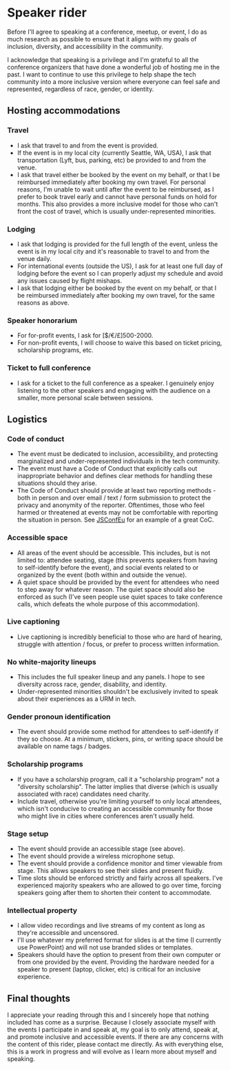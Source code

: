 # Speaker rider

Before I'll agree to speaking at a conference, meetup, or event, I do as much research as possible to ensure that it aligns with my goals of inclusion, diversity, and accessibility in the community.

I acknowledge that speaking is a privilege and I'm grateful to all the conference organizers that have done a wonderful job of hosting me in the past. I want to continue to use this privilege to help shape the tech community into a more inclusive version where everyone can feel safe and represented, regardless of race, gender, or identity.

## Hosting accommodations

### Travel

- I ask that travel to and from the event is provided.
- If the event is in my local city (currently Seattle, WA, USA), I ask that transportation (Lyft, bus, parking, etc) be provided to and from the venue.
- I ask that travel either be booked by the event on my behalf, or that I be reimbursed immediately after booking my own travel. For personal reasons, I'm unable to wait until after the event to be reimbursed, as I prefer to book travel early and cannot have personal funds on hold for months. This also provides a more inclusive model for those who can't front the cost of travel, which is usually under-represented minorities.

### Lodging

- I ask that lodging is provided for the full length of the event, unless the event is in my local city and it's reasonable to travel to and from the venue daily.
- For international events (outside the US), I ask for at least one full day of lodging before the event so I can properly adjust my schedule and avoid any issues caused by flight mishaps.
- I ask that lodging either be booked by the event on my behalf, or that I be reimbursed immediately after booking my own travel, for the same reasons as above.

### Speaker honorarium

- For for-profit events, I ask for [$/€/£]500-2000.
- For non-profit events, I will choose to waive this based on ticket pricing, scholarship programs, etc.

### Ticket to full conference

- I ask for a ticket to the full conference as a speaker. I genuinely enjoy listening to the other speakers and engaging with the audience on a smaller, more personal scale between sessions.

## Logistics

### Code of conduct

- The event must be dedicated to inclusion, accessibility, and protecting marginalized and under-represented individuals in the tech community.
- The event must have a Code of Conduct that explicitly calls out inappropriate behavior and defines clear methods for handling these situations should they arise.
- The Code of Conduct should provide at least two reporting methods - both in person and over email / text / form submission to protect the privacy and anonymity of the reporter. Oftentimes, those who feel harmed or threatened at events may not be comfortable with reporting the situation in person. See [JSConfEu](https://2019.jsconf.eu/code-of-conduct/) for an example of a great CoC.

### Accessible space

- All areas of the event should be accessible. This includes, but is not limited to: attendee seating, stage (this prevents speakers from having to self-identify before the event), and social events related to or organized by the event (both within and outside the venue).
- A quiet space should be provided by the event for attendees who need to step away for whatever reason. The quiet space should also be enforced as such (I've seen people use quiet spaces to take conference calls, which defeats the whole purpose of this accommodation).

### Live captioning

- Live captioning is incredibly beneficial to those who are hard of hearing, struggle with attention / focus, or prefer to process written information.

### No white-majority lineups

- This includes the full speaker lineup and any panels. I hope to see diversity across race, gender, disability, and identity.
- Under-represented minorities shouldn't be exclusively invited to speak about their experiences as a URM in tech.

### Gender pronoun identification

- The event should provide some method for attendees to self-identify if they so choose. At a minimum, stickers, pins, or writing space should be available on name tags / badges.

### Scholarship programs

- If you have a scholarship program, call it a "scholarship program" not a "diversity scholarship". The latter implies that diverse (which is usually associated with race) candidates need charity.
- Include travel, otherwise you're limiting yourself to only local attendees, which isn't conducive to creating an accessible community for those who might live in cities where conferences aren't usually held.

### Stage setup

- The event should provide an accessible stage (see above).
- The event should provide a wireless microphone setup.
- The event should provide a confidence monitor and timer viewable from stage. This allows speakers to see their slides and present fluidly.
- Time slots should be enforced strictly and fairly across all speakers. I've experienced majority speakers who are allowed to go over time, forcing speakers going after them to shorten their content to accommodate.

### Intellectual property

- I allow video recordings and live streams of my content as long as they're accessible and uncensored.
- I'll use whatever my preferred format for slides is at the time (I currently use PowerPoint) and will not use branded slides or templates.
- Speakers should have the option to present from their own computer or from one provided by the event. Providing the hardware needed for a speaker to present (laptop, clicker, etc) is critical for an inclusive experience.

## Final thoughts

I appreciate your reading through this and I sincerely hope that nothing included has come as a surprise. Because I closely associate myself with the events I participate in and speak at, my goal is to only attend, speak at, and promote inclusive and accessible events. If there are any concerns with the content of this rider, please contact me directly. As with everything else, this is a work in progress and will evolve as I learn more about myself and speaking.
